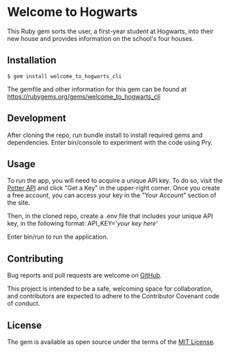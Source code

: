 # Welcome to Hogwarts

This Ruby gem sorts the user, a first-year student at Hogwarts, into their new house and provides information on the school's four houses.

## Installation

    $ gem install welcome_to_hogwarts_cli

The gemfile and other information for this gem can be found at https://rubygems.org/gems/welcome_to_hogwarts_cli

## Development
After cloning the repo, run bundle install to install required gems and dependencies. Enter bin/console to experiment with the code using Pry.

## Usage
To run the app, you will need to acquire a unique API key. To do so, visit the [Potter API](https://https://.potterapi.com/) and click "Get a Key" in the upper-right corner. Once you create a free account, you can access your key in the "Your Account" section of the site.

Then, in the cloned repo, create a .env file that includes your unique API key, in the following format: API_KEY='*your key here*'

Enter bin/run to run the application.

## Contributing
Bug reports and pull requests are welcome on [GitHub](https://github.com/christinezosche/welcome_to_hogwarts_cli_project). 
    
This project is intended to be a safe, welcoming space for collaboration, and contributors are expected to adhere to the Contributor Covenant code of conduct.

## License
The gem is available as open source under the terms of the [MIT License](https://opensource.org/licenses/MIT).

